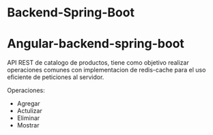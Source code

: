 # Backend-Spring-Boot
# Angular-backend-spring-boot

API REST de catalogo de productos, tiene como objetivo realizar operaciones comunes con implementacion de redis-cache para el uso eficiente de peticiones al servidor.

Operaciones:
  * Agregar
  * Actulizar
  * Eliminar
  * Mostrar

